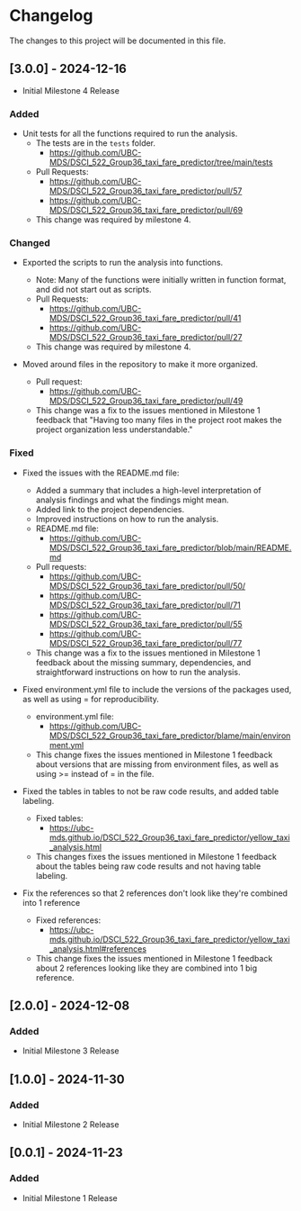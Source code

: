 # Changelog

The changes to this project will be documented in this file.

## [3.0.0] - 2024-12-16

- Initial Milestone 4 Release

### Added

- Unit tests for all the functions required to run the analysis. 
  - The tests are in the `tests` folder.
    - <https://github.com/UBC-MDS/DSCI_522_Group36_taxi_fare_predictor/tree/main/tests>
  - Pull Requests:
    - <https://github.com/UBC-MDS/DSCI_522_Group36_taxi_fare_predictor/pull/57>
    - <https://github.com/UBC-MDS/DSCI_522_Group36_taxi_fare_predictor/pull/69> 
  - This change was required by milestone 4.

### Changed

- Exported the scripts to run the analysis into functions.
  - Note: Many of the functions were initially written in function format, and did not start out as scripts.
  - Pull Requests:
    - <https://github.com/UBC-MDS/DSCI_522_Group36_taxi_fare_predictor/pull/41> 
    - <https://github.com/UBC-MDS/DSCI_522_Group36_taxi_fare_predictor/pull/27>
  - This change was required by milestone 4.

- Moved around files in the repository to make it more organized.
  - Pull request:
    - <https://github.com/UBC-MDS/DSCI_522_Group36_taxi_fare_predictor/pull/49>
  - This change was a fix to the issues mentioned in Milestone 1 feedback that "Having too many files in the project root makes the project organization less understandable."

### Fixed

- Fixed the issues with the README.md file:
  - Added a summary that includes a high-level interpretation of analysis findings and what the findings might mean.
  - Added link to the project dependencies.
  - Improved instructions on how to run the analysis.
  - README.md file:
    - <https://github.com/UBC-MDS/DSCI_522_Group36_taxi_fare_predictor/blob/main/README.md>
  - Pull requests:
    - <https://github.com/UBC-MDS/DSCI_522_Group36_taxi_fare_predictor/pull/50/> 
    - <https://github.com/UBC-MDS/DSCI_522_Group36_taxi_fare_predictor/pull/71> 
    - <https://github.com/UBC-MDS/DSCI_522_Group36_taxi_fare_predictor/pull/55>
    - <https://github.com/UBC-MDS/DSCI_522_Group36_taxi_fare_predictor/pull/77>
  - This change was a fix to the issues mentioned in Milestone 1 feedback about the missing summary, dependencies, and straightforward instructions on how to run the analysis.

- Fixed environment.yml file to include the versions of the packages used, as well as using = for reproducibility.
  - environment.yml file:
    - https://github.com/UBC-MDS/DSCI_522_Group36_taxi_fare_predictor/blame/main/environment.yml
  - This change fixes the issues mentioned in Milestone 1 feedback about versions that are missing from environment files, as well as using >= instead of = in the file.

- Fixed the tables in tables to not be raw code results, and added table labeling.
  - Fixed tables:
    - https://ubc-mds.github.io/DSCI_522_Group36_taxi_fare_predictor/yellow_taxi_analysis.html
  - This changes fixes the issues mentioned in Milestone 1 feedback about the tables being raw code results and not having table labeling.

- Fix the references so that 2 references don't look like they're combined into 1 reference
  - Fixed references:
    - https://ubc-mds.github.io/DSCI_522_Group36_taxi_fare_predictor/yellow_taxi_analysis.html#references 
  - This change fixes the issues mentioned in Milestone 1 feedback about 2 references looking like they are combined into 1 big reference.

## [2.0.0] - 2024-12-08

### Added

- Initial Milestone 3 Release

## [1.0.0] - 2024-11-30

### Added

- Initial Milestone 2 Release

## [0.0.1] - 2024-11-23

### Added

- Initial Milestone 1 Release
